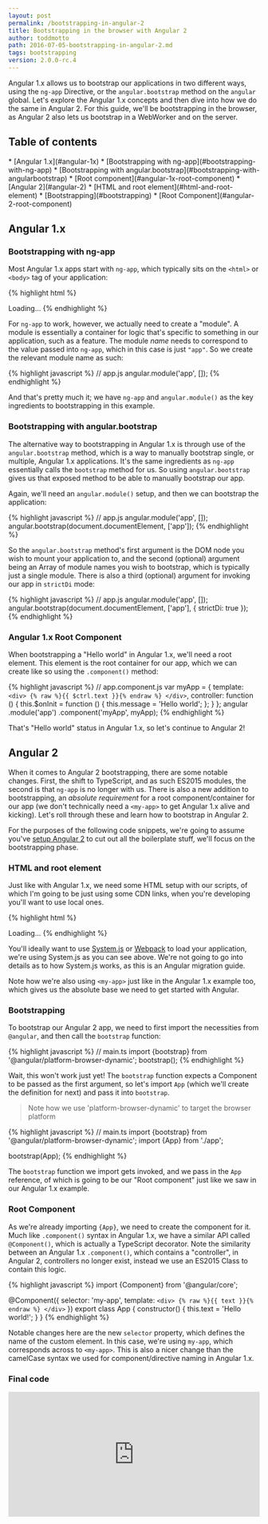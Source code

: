 ```yaml
---
layout: post
permalink: /bootstrapping-in-angular-2
title: Bootstrapping in the browser with Angular 2
author: toddmotto
path: 2016-07-05-bootstrapping-in-angular-2.md
tags: bootstrapping
version: 2.0.0-rc.4
---
```


Angular 1.x allows us to bootstrap our applications in two different ways, using the `ng-app` Directive, or the `angular.bootstrap` method on the `angular` global. Let's explore the Angular 1.x concepts and then dive into how we do the same in Angular 2. For this guide, we'll be bootstrapping in the browser, as Angular 2 also lets us bootstrap in a WebWorker and on the server.

## Table of contents

<div class="contents" markdown="1">
* [Angular 1.x](#angular-1x)
    * [Bootstrapping with ng-app](#bootstrapping-with-ng-app)
    * [Bootstrapping with angular.bootstrap](#bootstrapping-with-angularbootstrap)
    * [Root component](#angular-1x-root-component)
* [Angular 2](#angular-2)
    * [HTML and root element](#html-and-root-element)
    * [Bootstrapping](#bootstrapping)
    * [Root Component](#angular-2-root-component)
</div>

## Angular 1.x

### Bootstrapping with ng-app

Most Angular 1.x apps start with `ng-app`, which typically sits on the `<html>` or `<body>` tag of your application:

{% highlight html %}
<!doctype html>
<html ng-app="app">
  <head>
    <title>Angular 1.x</title>
    <script src="angular.js"></script>
    <script src="app.js"></script>
    <script src="app.component.js"></script>
  </head>
  <body>
    <my-app>
      Loading...
    </my-app>
  </body>
</html>
{% endhighlight %}

For `ng-app` to work, however, we actually need to create a "module". A module is essentially a container for logic that's specific to something in our application, such as a feature. The module _name_ needs to correspond to the value passed into `ng-app`, which in this case is just `"app"`. So we create the relevant module name as such:

{% highlight javascript %}
// app.js
angular.module('app', []);
{% endhighlight %}

And that's pretty much it; we have `ng-app` and `angular.module()` as the key ingredients to bootstrapping in this example.

### Bootstrapping with angular.bootstrap

The alternative way to bootstrapping in Angular 1.x is through use of the `angular.bootstrap` method, which is a way to manually bootstrap single, or multiple, Angular 1.x applications. It's the same ingredients as `ng-app` essentially calls the `bootstrap` method for us. So using `angular.bootstrap` gives us that exposed method to be able to manually bootstrap our app.

Again, we'll need an `angular.module()` setup, and then we can bootstrap the application:

{% highlight javascript %}
// app.js
angular.module('app', []);
angular.bootstrap(document.documentElement, ['app']);
{% endhighlight %}

So the `angular.bootstrap` method's first argument is the DOM node you wish to mount your application to, and the second (optional) argument being an Array of module names you wish to bootstrap, which is typically just a single module. There is also a third (optional) argument for invoking our app in `strictDi` mode:

{% highlight javascript %}
// app.js
angular.module('app', []);
angular.bootstrap(document.documentElement, ['app'], {
  strictDi: true
});
{% endhighlight %}

### Angular 1.x Root Component

When bootstrapping a "Hello world" in Angular 1.x, we'll need a root element. This element is the root container for our app, which we can create like so using the `.component()` method:

{% highlight javascript %}
// app.component.js
var myApp = {
  template: `
    <div>
      {% raw %}{{ $ctrl.text }}{% endraw %}
    </div>
  `,
  controller: function () {
    this.$onInit = function () {
      this.message = 'Hello world';
    };
  }
};
angular
  .module('app')
  .component('myApp', myApp);
{% endhighlight %}

That's "Hello world" status in Angular 1.x, so let's continue to Angular 2!

## Angular 2

When it comes to Angular 2 bootstrapping, there are some notable changes. First, the shift to TypeScript, and as such ES2015 modules, the second is that `ng-app` is no longer with us. There is also a new addition to bootstrapping, an _absolute requirement_ for a root component/container for our app (we don't technically need a `<my-app>` to get Angular 1.x alive and kicking). Let's roll through these and learn how to bootstrap in Angular 2.

For the purposes of the following code snippets, we're going to assume you've [setup Angular 2](https://angular.io/docs/ts/latest/quickstart.html) to cut out all the boilerplate stuff, we'll focus on the bootstrapping phase.

### HTML and root element

Just like with Angular 1.x, we need some HTML setup with our scripts, of which I'm going to be just using some CDN links, when you're developing you'll want to use local ones.

{% highlight html %}
<!doctype html>
<html>
  <head>
    <title>Angular 2</title>
    <script src="//npmcdn.com/zone.js@0.6.12/dist/zone.js"></script>
    <script src="//npmcdn.com/reflect-metadata@0.1.3/Reflect.js"></script>
    <script src="//npmcdn.com/systemjs@0.19.31/dist/system.js"></script>
    <script src="//npmcdn.com/typescript@1.8.10/lib/typescript.js"></script>
    <script>
    System.config({
      transpiler: 'typescript',
      typescriptOptions: {
        emitDecoratorMetadata: true
      },
      map: {
        app: "./src",
        '@angular': 'https://npmcdn.com/@angular',
        'rxjs': 'https://npmcdn.com/rxjs@5.0.0-beta.6'
      },
      packages: {
        app: {
          main: './main.ts',
          defaultExtension: 'ts'
        },
        '@angular/core': {
          main: 'bundles/core.umd.js',
          defaultExtension: 'js'
        },
        '@angular/compiler': {
          main: 'bundles/compiler.umd.js',
          defaultExtension: 'js'
        },
        '@angular/common': {
          main: 'bundles/common.umd.js',
          defaultExtension: 'js'
        },
        '@angular/platform-browser-dynamic': {
          main: 'bundles/platform-browser-dynamic.umd.js',
          defaultExtension: 'js'
        },
        '@angular/platform-browser': {
          main: 'bundles/platform-browser.umd.js',
          defaultExtension: 'js'
        },
        rxjs: {
          defaultExtension: 'js'
        }
      }
    });
    System
      .import('app')
      .catch(console.error.bind(console));
    </script>
  </head>
  <body>
    <my-app>
      Loading...
    </my-app>
  </body>
</html>
{% endhighlight %}

You'll ideally want to use [System.js](https://github.com/systemjs/systemjs) or [Webpack](https://webpack.github.io/) to load your application, we're using System.js as you can see above. We're not going to go into details as to how System.js works, as this is an Angular migration guide.

Note how we're also using `<my-app>` just like in the Angular 1.x example too, which gives us the absolute base we need to get started with Angular.

### Bootstrapping

To bootstrap our Angular 2 app, we need to first import the necessities from `@angular`, and then call the `bootstrap` function:

{% highlight javascript %}
// main.ts
import {bootstrap} from '@angular/platform-browser-dynamic';
bootstrap();
{% endhighlight %}

Wait, this won't work just yet! The `bootstrap` function expects a Component to be passed as the first argument, so let's import `App` (which we'll create the definition for next) and pass it into `bootstrap`.

> Note how we use 'platform-browser-dynamic' to target the browser platform

{% highlight javascript %}
// main.ts
import {bootstrap} from '@angular/platform-browser-dynamic';
import {App} from './app';

bootstrap(App);
{% endhighlight %}

The `bootstrap` function we import gets invoked, and we pass in the `App` reference, of which is going to be our "Root component" just like we saw in our Angular 1.x example.

### Root Component

As we're already importing `{App}`, we need to create the component for it. Much like `.component()` syntax in Angular 1.x, we have a similar API called `@Component()`, which is actually a TypeScript decorator. Note the similarity between an Angular 1.x `.component()`, which contains a "controller", in Angular 2, controllers no longer exist, instead we use an ES2015 Class to contain this logic.

{% highlight javascript %}
import {Component} from '@angular/core';

@Component({
  selector: 'my-app',
  template: `
    <div>
      {% raw %}{{ text }}{% endraw %}
    </div>
  `
})
export class App {
  constructor() {
    this.text = 'Hello world!';
  }
}
{% endhighlight %}

Notable changes here are the new `selector` property, which defines the name of the custom element. In this case, we're using `my-app`, which corresponds across to `<my-app>`. This is also a nicer change than the camelCase syntax we used for component/directive naming in Angular 1.x.

### Final code

<iframe src="https://embed.plnkr.co/UOPYiNFqUqcFUtYx6T2b/" frameborder="0" border="0" cellspacing="0" cellpadding="0" width="100%" height="250"></iframe>
